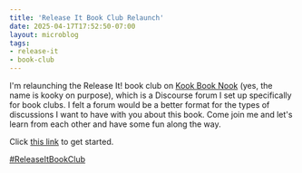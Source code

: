 ```yaml
---
title: 'Release It Book Club Relaunch'
date: 2025-04-17T17:52:50-07:00
layout: microblog
tags:
- release-it
- book-club
---
```


I'm relaunching the Release It! book club on [Kook Book Nook](https://www.kookbooknook.com/t/new-book-club-release-it-by-michael-nygard/13) (yes, the name is kooky on purpose), which is a Discourse forum I set up specifically for book clubs. I felt a forum would be a better format for the types of discussions I want to have with you about this book. Come join me and let's learn from each other and have some fun along the way.

Click [this link](https://www.kookbooknook.com/t/new-book-club-release-it-by-michael-nygard/13) to get started.

[#ReleaseItBookClub](https://x.com/hashtag/ReleaseItBookClub)
